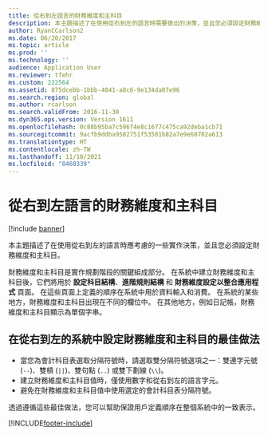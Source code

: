 ```yaml
---
title: 從右到左語言的財務維度和主科目
description: 本主題描述了在使用從右到左的語言時需要做出的決策，並且您必須設定財務維度和主科目。
author: RyanCCarlson2
ms.date: 06/20/2017
ms.topic: article
ms.prod: ''
ms.technology: ''
audience: Application User
ms.reviewer: tfehr
ms.custom: 222564
ms.assetid: 875dcebb-1bbb-4841-a8c6-9e134da07e96
ms.search.region: global
ms.author: rcarlson
ms.search.validFrom: 2016-11-30
ms.dyn365.ops.version: Version 1611
ms.openlocfilehash: 0c88b95ba7c596f4e8c1677c475ca92deba1cb71
ms.sourcegitcommit: 9acfb9ddba9582751f53501b82a7e9e60702a613
ms.translationtype: HT
ms.contentlocale: zh-TW
ms.lasthandoff: 11/10/2021
ms.locfileid: "8460339"
---
```

# <a name="financial-dimensions-and-main-accounts-in-right-to-left-languages"></a>從右到左語言的財務維度和主科目

[!include [banner](../includes/banner.md)]

本主題描述了在使用從右到左的語言時應考慮的一些實作決策，並且您必須設定財務維度和主科目。

財務維度和主科目是實作規劃階段的關鍵組成部分。 在系統中建立財務維度和主科目後，它們將用於 **設定科目結構**、**進階規則結構** 和 **財務維度設定以整合應用程式** 頁面。 在這些頁面上定義的順序在系統中用於資料輸入和消費。 在系統的某些地方，財務維度和主科目出現在不同的欄位中。 在其他地方，例如日記帳，財務維度和主科目顯示為單個字串。

## <a name="best-practices-for-setting-up-financial-dimensions-and-main-accounts-in-a-right-to-left-system"></a>在從右到左的系統中設定財務維度和主科目的最佳做法

- 當您為會計科目表選取分隔符號時，請選取雙分隔符號選項之一：雙連字元號 (`--`)、雙槓 (`||`)、雙句點 (`..`) 或雙下劃線 (`\\`)。
- 建立財務維度和主科目值時，僅使用數字和從右到左的語言字元。
- 避免在財務維度和主科目值中使用選定的會計科目表分隔符號。

透過遵循這些最佳做法，您可以幫助保證用戶定義順序在整個系統中的一致表示。


[!INCLUDE[footer-include](../../../includes/footer-banner.md)]